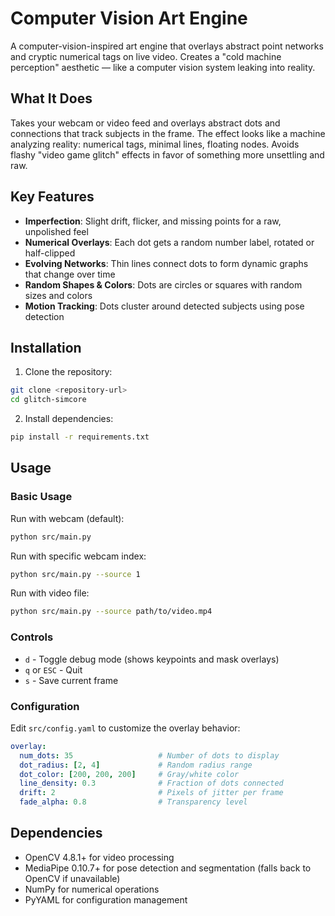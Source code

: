 # Computer Vision Art Engine

A computer-vision-inspired art engine that overlays abstract point networks and cryptic numerical tags on live video. Creates a "cold machine perception" aesthetic — like a computer vision system leaking into reality.

## What It Does

Takes your webcam or video feed and overlays abstract dots and connections that track subjects in the frame. The effect looks like a machine analyzing reality: numerical tags, minimal lines, floating nodes. Avoids flashy "video game glitch" effects in favor of something more unsettling and raw.

## Key Features

- **Imperfection**: Slight drift, flicker, and missing points for a raw, unpolished feel
- **Numerical Overlays**: Each dot gets a random number label, rotated or half-clipped
- **Evolving Networks**: Thin lines connect dots to form dynamic graphs that change over time
- **Random Shapes & Colors**: Dots are circles or squares with random sizes and colors
- **Motion Tracking**: Dots cluster around detected subjects using pose detection

## Installation

1. Clone the repository:
```bash
git clone <repository-url>
cd glitch-simcore
```

2. Install dependencies:
```bash
pip install -r requirements.txt
```

## Usage

### Basic Usage

Run with webcam (default):
```bash
python src/main.py
```

Run with specific webcam index:
```bash
python src/main.py --source 1
```

Run with video file:
```bash
python src/main.py --source path/to/video.mp4
```

### Controls

- `d` - Toggle debug mode (shows keypoints and mask overlays)
- `q` or `ESC` - Quit
- `s` - Save current frame

### Configuration

Edit `src/config.yaml` to customize the overlay behavior:

```yaml
overlay:
  num_dots: 35                   # Number of dots to display
  dot_radius: [2, 4]             # Random radius range
  dot_color: [200, 200, 200]     # Gray/white color
  line_density: 0.3              # Fraction of dots connected
  drift: 2                       # Pixels of jitter per frame
  fade_alpha: 0.8                # Transparency level
```

## Dependencies

- OpenCV 4.8.1+ for video processing
- MediaPipe 0.10.7+ for pose detection and segmentation (falls back to OpenCV if unavailable)
- NumPy for numerical operations
- PyYAML for configuration management
